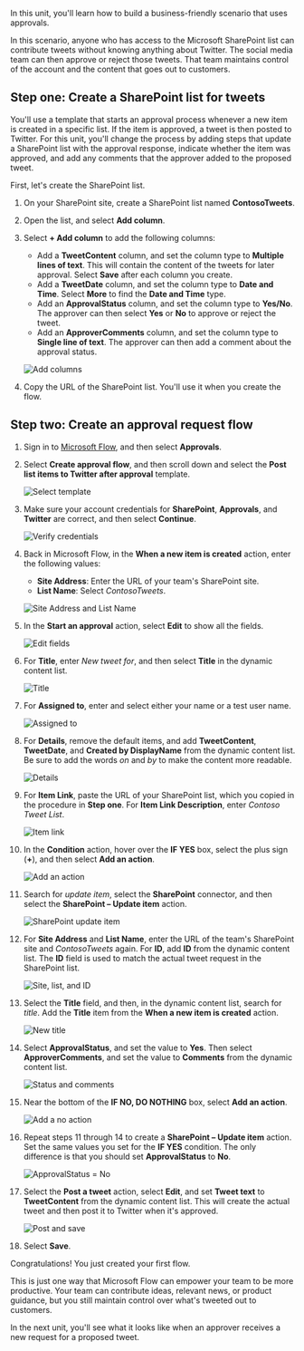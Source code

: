 In this unit, you'll learn how to build a business-friendly scenario that uses approvals.

In this scenario, anyone who has access to the Microsoft SharePoint list can contribute tweets without knowing anything about Twitter. The social media team can then approve or reject those tweets. That team maintains control of the account and the content that goes out to customers. 

## Step one: Create a SharePoint list for tweets

You'll use a template that starts an approval process whenever a new item is created in a specific list. If the item is approved, a tweet is then posted to Twitter. For this unit, you'll change the process by adding steps that update a SharePoint list with the approval response, indicate whether the item was approved, and add any comments that the approver added to the proposed tweet. 

First, let's create the SharePoint list.

1. On your SharePoint site, create a SharePoint list named **ContosoTweets**.
1. Open the list, and select **Add column**.
1. Select **+ Add column** to add the following columns:

    - Add a **TweetContent** column, and set the column type to **Multiple lines of text**. This will contain the content of the tweets for later approval. Select **Save** after each column you create.
    - Add a **TweetDate** column, and set the column type to **Date and Time**. Select **More** to find the **Date and Time** type.
    - Add an **ApprovalStatus** column, and set the column type to **Yes/No**. The approver can then select **Yes** or **No** to approve or reject the tweet.
    - Add an **ApproverComments** column, and set the column type to **Single line of text**. The approver can then add a comment about the approval status.

    ![Add columns](../media/new-columns.png)

1. Copy the URL of the SharePoint list. You'll use it when you create the flow.

## Step two: Create an approval request flow
1. Sign in to [Microsoft Flow](https://ms.flow.microsoft.com), and then select **Approvals**.

1. Select **Create approval flow**, and then scroll down and select the **Post list items to Twitter after approval** template. 

    ![Select template](../media/create-approval.png)

1. Make sure your account credentials for **SharePoint**, **Approvals**, and **Twitter** are correct, and then select **Continue**. 

    ![Verify credentials](../media/verify-credentials.png)

1. Back in Microsoft Flow, in the **When a new item is created** action, enter the following values:

    * **Site Address**: Enter the URL of your team's SharePoint site.
    * **List Name**: Select *ContosoTweets*.

    ![Site Address and List Name](../media/site-address.png)

1. In the **Start an approval** action, select **Edit** to show all the fields. 

    ![Edit fields](../media/edit-all-fields.png)

1. For **Title**, enter *New tweet for*, and then select **Title** in the dynamic content list. 

    ![Title](../media/tweet-title.png)

1. For **Assigned to**, enter and select either your name or a test user name. 

    ![Assigned to](../media/tweet-assigned-to.png)

1. For **Details**, remove the default items, and add **TweetContent**, **TweetDate**, and **Created by DisplayName** from the dynamic content list. Be sure to add the words *on* and *by* to make the content more readable. 

    ![Details](../media/tweet-details.png)

1. For **Item Link**, paste the URL of your SharePoint list, which you copied in the procedure in **Step one**. For **Item Link Description**, enter *Contoso Tweet List*. 

    ![Item link](../media/tweet-item-link.png)

1. In the **Condition** action, hover over the **IF YES** box, select the plus sign (**+**), and then select **Add an action**. 

    ![Add an action](../media/add-an-action.png)

1. Search for *update item*, select the **SharePoint** connector, and then select the **SharePoint – Update item** action.

    ![SharePoint update item](../media/update-item.png)

1. For **Site Address** and **List Name**, enter the URL of the team's SharePoint site and *ContosoTweets* again. For **ID**, add **ID** from the dynamic content list. The **ID** field is used to match the actual tweet request in the SharePoint list.

    ![Site, list, and ID](../media/address-list-id.png)

1. Select the **Title** field, and then, in the dynamic content list, search for *title*. Add the **Title** item from the **When a new item is created** action. 

    ![New title](../media/add-title.png)

1. Select **ApprovalStatus**, and set the value to **Yes**. Then select **ApproverComments**, and set the value to **Comments** from the dynamic content list. 

    ![Status and comments](../media/approver-status.png)

1. Near the bottom of the **IF NO, DO NOTHING** box, select **Add an action**.

    ![Add a no action](../media/add-a-no-action.png)

1. Repeat steps 11 through 14 to create a **SharePoint – Update item** action. Set the same values you set for the **IF YES** condition. The only difference is that you should set **ApprovalStatus** to **No**. 

    ![ApprovalStatus = No](../media/status-no.png)

1. Select the **Post a tweet** action, select **Edit**, and set **Tweet text** to **TweetContent** from the dynamic content list. This will create the actual tweet and then post it to Twitter when it's approved. 

    ![Post and save](../media/post-tweet.png)

1. Select **Save**.

Congratulations! You just created your first flow. 

This is just one way that Microsoft Flow can empower your team to be more productive. Your team can contribute ideas, relevant news, or product guidance, but you still maintain control over what's tweeted out to customers.

In the next unit, you'll see what it looks like when an approver receives a new request for a proposed tweet.
